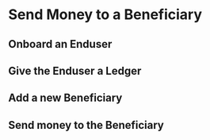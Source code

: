 # Send Money to a Beneficiary
## Onboard an Enduser

## Give the Enduser a Ledger

## Add a new Beneficiary

## Send money to the Beneficiary
